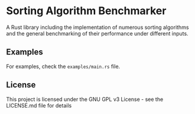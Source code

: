 # Sorting Algorithm Benchmarker

A Rust library including the implementation of numerous sorting algorithms and the general benchmarking of their performance under different inputs.

## Examples

For examples, check the `examples/main.rs` file.

## License

This project is licensed under the GNU GPL v3 License - see the LICENSE.md file for details